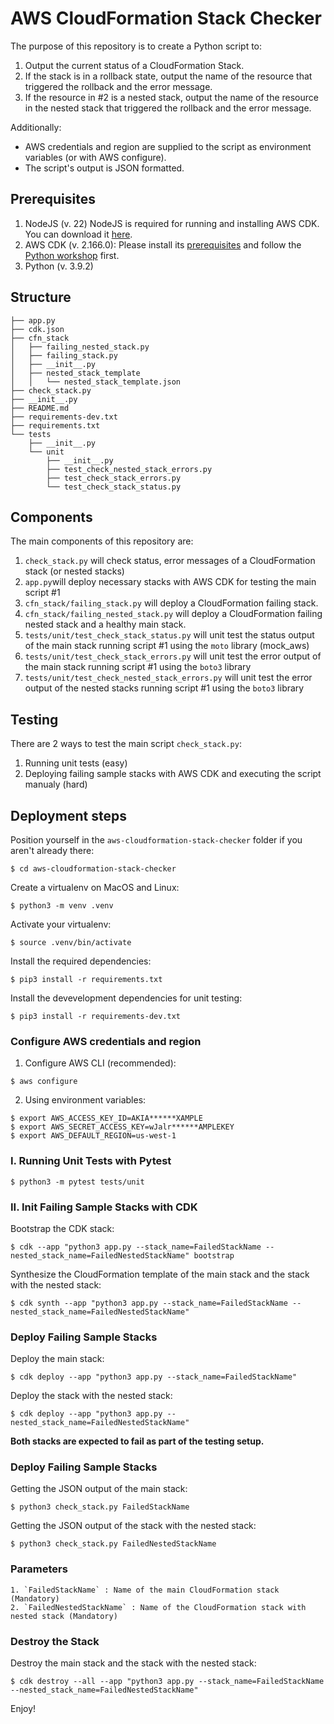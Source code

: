 # AWS CloudFormation Stack Checker 

The purpose of this repository is to create a Python script to:

1. Output the current status of a CloudFormation Stack.
2. If the stack is in a rollback state, output the name of the resource that triggered the rollback and the error message.
3. If the resource in #2 is a nested stack, output the name of the resource in the nested stack that triggered the rollback and the error message.

Additionally:
- AWS credentials and region are supplied to the script as environment variables (or with AWS configure).
- The script's output is JSON formatted.


## Prerequisites

1. NodeJS (v. 22) NodeJS is required for running and installing AWS CDK. You can download it [here](https://nodejs.org/en/download/).
2. AWS CDK (v. 2.166.0): Please install its [prerequisites](https://cdkworkshop.com/15-prerequisites.html) and follow the  [Python workshop](https://cdkworkshop.com/30-python.html) first.
3. Python (v. 3.9.2) 

## Structure 

```
├── app.py
├── cdk.json
├── cfn_stack
│   ├── failing_nested_stack.py
│   ├── failing_stack.py
│   ├── __init__.py
│   ├── nested_stack_template
│   │   └── nested_stack_template.json
├── check_stack.py
├── __init__.py
├── README.md
├── requirements-dev.txt
├── requirements.txt
└── tests
    ├── __init__.py
    └── unit
        ├── __init__.py
        ├── test_check_nested_stack_errors.py
        ├── test_check_stack_errors.py
        └── test_check_stack_status.py
```

## Components 

The main components of this repository are:

1. `check_stack.py` will check status, error messages of a CloudFormation stack (or nested stacks) 
2. `app.py`will deploy necessary stacks with AWS CDK for testing the main script #1
3. `cfn_stack/failing_stack.py` will deploy a CloudFormation failing stack.
4. `cfn_stack/failing_nested_stack.py` will deploy a CloudFormation failing nested stack and a healthy main stack.
5. `tests/unit/test_check_stack_status.py` will unit test the status output of the main stack running script #1 using the `moto` library (mock_aws)
6. `tests/unit/test_check_stack_errors.py` will unit test the error output of the main stack running script #1 using the `boto3` library 
7. `tests/unit/test_check_nested_stack_errors.py` will unit test the error output of the nested stacks running script #1 using the `boto3` library 

## Testing 

There are 2 ways to test the main script `check_stack.py`:

1. Running unit tests (easy)
2. Deploying failing sample stacks with AWS CDK and executing the script manualy (hard)

## Deployment steps

Position yourself in the `aws-cloudformation-stack-checker` folder if you aren't already there:

```
$ cd aws-cloudformation-stack-checker
```

Create a virtualenv on MacOS and Linux:

```
$ python3 -m venv .venv
```

Activate your virtualenv:

```
$ source .venv/bin/activate
```

Install the required dependencies:

```
$ pip3 install -r requirements.txt
```

Install the devevelopment dependencies for unit testing:

```
$ pip3 install -r requirements-dev.txt
```

### Configure AWS credentials and region

1. Configure AWS CLI (recommended):

```
$ aws configure
```

2. Using environment variables: 

```
$ export AWS_ACCESS_KEY_ID=AKIA******XAMPLE
$ export AWS_SECRET_ACCESS_KEY=wJalr******AMPLEKEY
$ export AWS_DEFAULT_REGION=us-west-1
```

### I. Running Unit Tests with Pytest 

```
$ python3 -m pytest tests/unit
```

### II. Init Failing Sample Stacks with CDK

Bootstrap the CDK stack:

```
$ cdk --app "python3 app.py --stack_name=FailedStackName --nested_stack_name=FailedNestedStackName" bootstrap 
```

Synthesize the CloudFormation template of the main stack and the stack with the nested stack:

```
$ cdk synth --app "python3 app.py --stack_name=FailedStackName --nested_stack_name=FailedNestedStackName"
```

### Deploy Failing Sample Stacks


Deploy the main stack:

```
$ cdk deploy --app "python3 app.py --stack_name=FailedStackName"
```

Deploy the stack with the nested stack:

```
$ cdk deploy --app "python3 app.py --nested_stack_name=FailedNestedStackName"
```

**Both stacks are expected to fail as part of the testing setup.**


### Deploy Failing Sample Stacks

Getting the JSON output of the main stack:

```
$ python3 check_stack.py FailedStackName
```

Getting the JSON output of the stack with the nested stack:

```
$ python3 check_stack.py FailedNestedStackName
```


### Parameters 

```
1. `FailedStackName` : Name of the main CloudFormation stack (Mandatory)
2. `FailedNestedStackName` : Name of the CloudFormation stack with nested stack (Mandatory)
```


### Destroy the Stack

Destroy the main stack and the stack with the nested stack:

```
$ cdk destroy --all --app "python3 app.py --stack_name=FailedStackName --nested_stack_name=FailedNestedStackName"
```

Enjoy!


